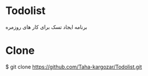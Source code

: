 # Todolist
برنامه ایجاد تسک برای کار های روزمره 
# Clone
$ git clone https://github.com/Taha-kargozar/Todolist.git
